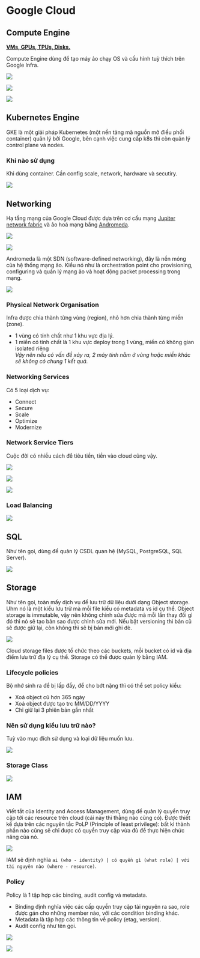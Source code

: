 # Google Cloud

## Compute Engine

**<u>VMs, GPUs, TPUs, Disks.</u>**

Compute Engine dùng để tạo máy ảo chạy OS và cấu hình tuỳ thích trên Google Infra.

![](/assets/gcp-1.png)

![](/assets/gcp-2.png)

![](/assets/gcp-3.png)

## Kubernetes Engine

GKE là một giải pháp Kubernetes (một nền tảng mã nguồn mở điều phối container) quản lý bởi Google, bên cạnh việc cung cấp k8s thì còn quản lý control plane và nodes.

### Khi nào sử dụng

Khi dùng container. Cần config scale, network, hardware và secutiry.

![](/assets/gcp-4.png)

## Networking

Hạ tầng mạng của Google Cloud được dựa trên cơ cấu mạng [Jupiter network fabric](https://cloud.google.com/blog/products/gcp/a-look-inside-googles-data-center-networks) và ảo hoá mạng bằng [Andromeda](https://www.usenix.org/conference/nsdi18/presentation/dalton).

![](/assets/gcp-5.png)

![](/assets/gcp-6.png)

Andromeda là một SDN (software-defined networking), đây là nền móng của hệ thống mạng ảo. Kiểu nó như là orchestration point cho provisioning, configuring và quản lý mạng ảo và hoạt động packet processing trong mạng.

![](/assets/gcp-7.png)

### Physical Network Organisation

Infra được chia thành từng vùng (region), nhỏ hơn chia thành từng miền (zone).

- 1 vùng có tính chất như 1 khu vực địa lý.
- 1 miền có tính chất là 1 khu vực deploy trong 1 vùng, miền có không gian isolated riêng \
  _Vậy nên nếu có vấn đề xảy ra, 2 máy tính nằm ở vùng hoặc miền khác sẽ không có chung 1 kết quả._

### Networking Services

Có 5 loại dịch vụ:

- Connect
- Secure
- Scale
- Optimize
- Modernize

### Network Service Tiers

Cuộc đời có nhiều cách để tiêu tiền, tiền vào cloud cũng vậy.

![](/assets/gcp-8.png)

![](/assets/gcp-9.png)

![](/assets/gcp-10.png)

### Load Balancing

![](/assets/gcp-11.png)

## SQL

Như tên gọi, dùng để quản lý CSDL quan hệ (MySQL, PostgreSQL, SQL Server).

![](/assets/gcp-12.png)

## Storage

Như tên gọi, toàn mấy dịch vụ để lưu trữ dữ liệu dưới dạng Object storage. Uhm nó là một kiểu lưu trữ mà mỗi file kiểu có metadata vs id cụ thể. Object storage is immutable, vậy nên không chỉnh sửa được mà mỗi lần thay đổi gì đó thì nó sẽ tạo bản sao được chỉnh sửa mới.
Nếu bật versioning thì bản cũ sẽ được giữ lại, còn không thì sẽ bị bản mới ghi đè.

![](/assets/gcp-13.png)

Cloud storage files được tổ chức theo các buckets, mỗi bucket có id và địa điểm lưu trữ địa lý cụ thể.
Storage có thể được quản lý bằng IAM.

### Lifecycle policies

Bộ nhớ sinh ra để bị lấp đầy, để cho bớt nặng thì có thể set policy kiểu:

- Xoá object cũ hơn 365 ngày
- Xoá object được tạo trc MM/DD/YYYY
- Chỉ giữ lại 3 phiên bản gần nhất

### Nên sử dụng kiểu lưu trữ nào?

Tuỳ vào mục đích sử dụng và loại dữ liệu muốn lưu.

![](/assets/gcp-14.png)

### Storage Class

![](/assets/gcp-15.png)

## IAM

Viết tắt của Identity and Access Management, dùng để quản lý quyền truy cập tới các resource trên cloud (cái này thì thằng nào cũng có). Được thiết kế dựa trên các nguyên tắc PoLP (Principle of least privilege): bất kì thành phần nào cũng sẽ chỉ được có quyền truy cập vừa đủ để thực hiện chức năng của nó.

![](/assets/gcp-16.png)

IAM sẽ định nghĩa `ai (who - identity) | có quyền gì (what role) | với tài nguyên nào (where - resource)`.

### Policy

Policy là 1 tập hợp các binding, audit config và metadata.

- Binding định nghĩa việc các cấp quyền truy cập tài nguyên ra sao, role được gán cho những member nào, với các condition binding khác.
- Metadata là tập hợp các thông tin về policy (etag, version).
- Audit config như tên gọi.

![](/assets/gcp-17.png)

![](/assets/gcp-18.png)
